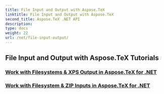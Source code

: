 ```yaml
---
title: File Input and Output with Aspose.TeX
linktitle: File Input and Output with Aspose.TeX
second_title: Aspose.TeX .NET API
description: 
type: docs
weight: 22
url: /net/file-input-output/
---
```


## File Input and Output with Aspose.TeX Tutorials
### [Work with Filesystems & XPS Output in Aspose.TeX for .NET](./filesystem-input-xps-output/)
### [Work with Filesystem & ZIP Inputs in Aspose.TeX for .NET](./required-inputs-from-filesystem-and-zip/)